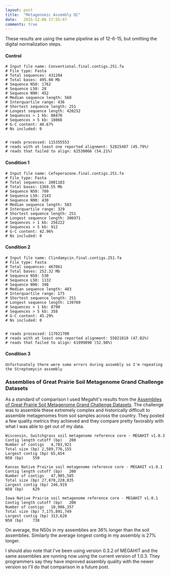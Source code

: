```yaml
---
layout: post
title:  "Metagenomic Assembly QC"
date:   2015-12-08 17:55:47
comments: true
---
```


These results are using the same pipeline as of 12-6-15, but omitting the digital normalization steps. 


#### Control

	# Input file name: Conventional.final.contigs.251.fa
	# File type: Fasta
	# Total sequences: 431204
	# Total bases: 495.00 Mb
	# Sequence N50: 1762
	# Sequence L50: 28
	# Sequence N90: 452
	# Median sequence length: 560
	# Interquartile range: 436
	# Shortest sequence length: 251
	# Longest sequence length: 420252
	# Sequences > 1 kb: 88470
	# Sequences > 5 kb: 10866
	# G-C content: 48.67%
	# Ns included: 0


	# reads processed: 115355553
	# reads with at least one reported alignment: 52825487 (45.79%)
	# reads that failed to align: 62530066 (54.21%)


#### Condition 1

	# Input file name: Cefoperazone.final.contigs.251.fa
	# File type: Fasta
	# Total sequences: 2001183
	# Total bases: 1369.55 Mb
	# Sequence N50: 709
	# Sequence L50: 2143
	# Sequence N90: 430
	# Median sequence length: 583
	# Interquartile range: 329
	# Shortest sequence length: 251
	# Longest sequence length: 306971
	# Sequences > 1 kb: 256222
	# Sequences > 5 kb: 912
	# G-C content: 42.96%
	# Ns included: 0


#### Condition 2

	# Input file name: Clindamycin.final.contigs.251.fa
	# File type: Fasta
	# Total sequences: 467061
	# Total bases: 252.32 Mb
	# Sequence N50: 530
	# Sequence L50: 1132
	# Sequence N90: 398
	# Median sequence length: 483
	# Interquartile range: 175
	# Shortest sequence length: 251
	# Longest sequence length: 139769
	# Sequences > 1 kb: 8790
	# Sequences > 5 kb: 358
	# G-C content: 45.29%
	# Ns included: 0


	# reads processed: 117021700
	# reads with at least one reported alignment: 55021810 (47.02%)
	# reads that failed to align: 61999890 (52.98%)


#### Condition 3

	Unfortunately there were some errors during assembly so I'm repeating the Streptomycin assembly

### Assemblies of Great Prairie Soil Metagenome Grand Challenge Datasets

As a standard of comparison I used Megahit's results from the [Assemblies of Great Prairie Soil Metagenome Grand Challenge Datasets](https://hku-bal.github.io/megabox/GrePraGChallenge.html).  The 
challenge was to assemble these extremely complex and historically difficult to assemble metagenomes from soil samples across the country.  They posted a few quality metrics 
they achieved and they compare pretty favorably with what I was able to get out of my data.

	Wisconsin, Switchgrass soil metagenome reference core - MEGAHIT v1.0.3
	Contig length cutoff (bp)	200
	Number of contigs	4,783,921
	Total size (bp)	2,589,776,155
	Largest contig (bp)	65,654
	N50 (bp)	550

	Kansas Native Prairie soil metagenome reference core - MEGAHIT v1.0.1
	Contig length cutoff (bp)	200
	Number of contigs	47,985,585
	Total size (bp)	27,878,228,835
	Largest contig (bp)	246,919
	N50 (bp)	629

	Iowa Native Prairie soil metagenome reference core - MEGAHIT v1.0.1
	Contig length cutoff (bp)	200
	Number of contigs	10,986,357
	Total size (bp)	7,175,891,749
	Largest contig (bp)	313,620
	N50 (bp)	738


On average, the N50s in my assemblies are 36% longer than the soil assemblies.  Similarly the average longest contig in my assembly is 27% longer.


I should also note that I've been using version 0.3.2 of MEGAHIT and the same assemblies are running now using the current version of 1.0.3.  They 
programmers say they have improved assembly quality with the newer version so I'll do that comparison in a future post.